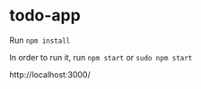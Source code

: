 # todo-app

Run `npm install`

In order to run it, run `npm start` or `sudo npm start`

http://localhost:3000/
